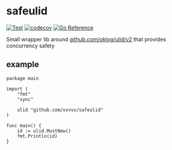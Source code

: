 # safeulid
[![Test](https://github.com/vvvvv/safeulid/actions/workflows/test.yml/badge.svg)](https://github.com/vvvvv/safeulid/actions/workflows/test.yml) [![codecov](https://codecov.io/gh/vvvvv/safeulid/branch/main/graph/badge.svg)](https://codecov.io/gh/vvvvv/safeulid) [![Go Reference](https://pkg.go.dev/badge/github.com/vvvvv/safeulid.svg)](https://pkg.go.dev/github.com/vvvvv/safeulid)

Small wrapper lib around [github.com/oklog/ulid/v2](https://github.com/oklog/ulid) that provides concurrency safety

## example
```
package main

import (
	"fmt"
	"sync"

	ulid "github.com/vvvvv/safeulid"
)

func main() {
	id := ulid.MustNew()
	fmt.Println(id)
}
```
